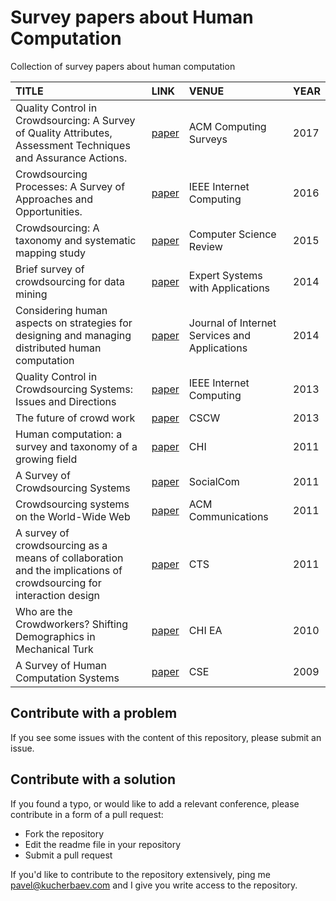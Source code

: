 # Survey papers about Human Computation
Collection of survey papers about human computation


|         TITLE        |       LINK       | VENUE | YEAR | 
|:-------------------------|:----------------|:-------------------|:-------------------|
| Quality Control in Crowdsourcing: A Survey of Quality Attributes, Assessment Techniques and Assurance Actions. | [paper](http://www.floriandaniel.it/papers/DanielCSUR2017.pdf)| ACM Computing Surveys | 2017 |
| Crowdsourcing Processes: A Survey of Approaches and Opportunities.  | [paper](http://ieeexplore.ieee.org/document/7274240/)| IEEE Internet Computing | 2016 |
| Crowdsourcing: A taxonomy and systematic mapping study | [paper](http://www.sciencedirect.com/science/article/pii/S1574013715000052) | Computer Science Review | 2015 |
| Brief survey of crowdsourcing for data mining | [paper](http://www.sciencedirect.com/science/article/pii/S0957417414003984) | Expert Systems with Applications | 2014 |
| Considering human aspects on strategies for designing and managing distributed human computation | [paper](https://link.springer.com/article/10.1186/s13174-014-0010-4) | Journal of Internet Services and Applications | 2014 |
| Quality Control in Crowdsourcing Systems: Issues and Directions | [paper](http://ieeexplore.ieee.org/document/6488672/) | IEEE Internet Computing | 2013 |
| The future of crowd work | [paper](https://dl.acm.org/citation.cfm?id=2441923) | CSCW | 2013 |
| Human computation: a survey and taxonomy of a growing field | [paper](https://dl.acm.org/citation.cfm?id=1979148) | CHI | 2011 |
| A Survey of Crowdsourcing Systems | [paper](http://ieeexplore.ieee.org/abstract/document/6113213/) | SocialCom | 2011 | 
| Crowdsourcing systems on the World-Wide Web | [paper](https://dl.acm.org/citation.cfm?id=1924442) | ACM Communications | 2011|
| A survey of crowdsourcing as a means of collaboration and the implications of crowdsourcing for interaction design | [paper](http://ieeexplore.ieee.org/abstract/document/5928716/) | CTS | 2011 |
| Who are the Crowdworkers? Shifting Demographics in Mechanical Turk | [paper](https://dl.acm.org/citation.cfm?id=1753873) | CHI EA | 2010 |
| A Survey of Human Computation Systems | [paper](http://ieeexplore.ieee.org/abstract/document/5283450/) | CSE | 2009 |




## Contribute with a problem

If you see some issues with the content of this repository, please submit an issue.

## Contribute with a solution

If you found a typo, or would like to add a relevant conference, please contribute in a form of a pull request:

* Fork the repository
* Edit the readme file in your repository
* Submit a pull request

If you'd like to contribute to the repository extensively, ping me pavel@kucherbaev.com and I give you write access to the repository.

